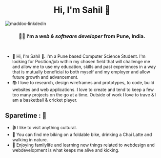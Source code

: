 <h1 align="center">Hi, I'm Sahil 🍕</h1>

<!-- <img src="https://i.ibb.co/7vmB9Tv/Sahil-adhav.png" alt="linkdin" border="0"> -->
<img src="https://i.ibb.co/TtRxHYs/maddox-linkdedin.png" alt="maddox-linkdedin" border="0">

<h3 align="center"> 🧑🏻 I’m a <i>web & software developer</i> from Pune, India.</h3>
<br>
<ul>
 <li>🔭 Hi, I'm Sahil 🍕. I'm a Pune based Computer Science Student. I'm looking for Position/job within my chosen field that will challenge me and allow me to use my education, skills and past experiences in a way that is mutually beneficial to both myself and my employer and allow future growth and advancement.</li>
<li>📚 I love to research, design wireframes and prototypes, to code, build websites and web applications. I love to create and tend to keep a few too many projects on the go at a time. Outside of work I love to trave & l am a basketball & cricket player.</li>
</ul>




<h2>Sparetime : 🦜</h2>
<ul>
<li>🎬 I like to visit anything cultural.</li>
<li>🚴 You can find me biking on a foldable bike, drinking a Chai Latte and walking in nature.</li>
<li>🌷 Enjoying familylife and learning new things related to webdesign and webdevelopment is what keeps me alive and kicking.</li>
</ul> 

<!-- <h2>Coding Profile : 🧑‍💻</h2>

![](https://leetcard.jacoblin.cool/advjr?ext=activity) -->







